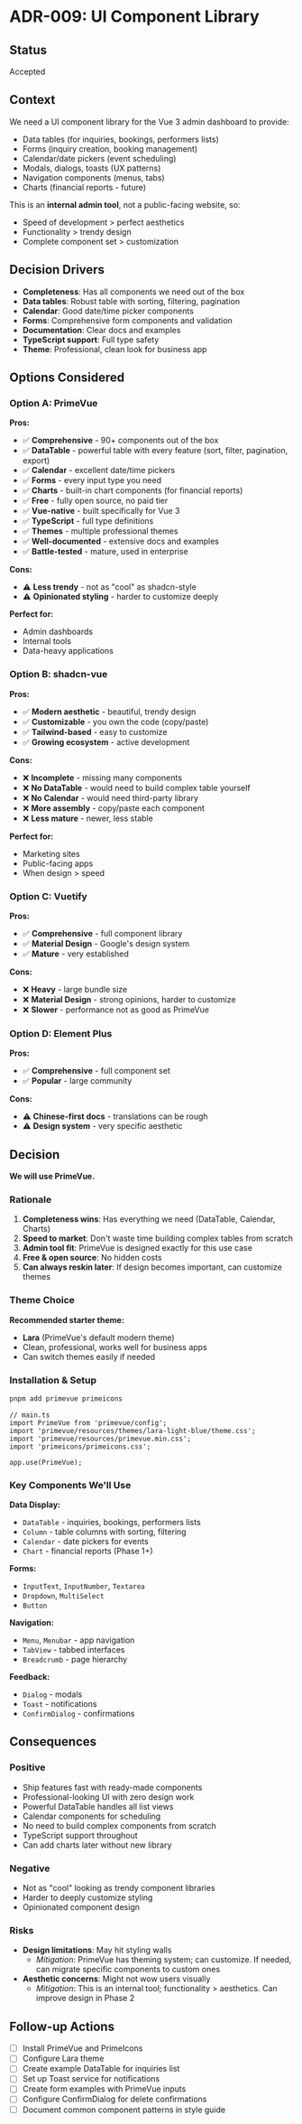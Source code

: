 # ADR-009: UI Component Library

## Status

Accepted

## Context

We need a UI component library for the Vue 3 admin dashboard to provide:

- Data tables (for inquiries, bookings, performers lists)
- Forms (inquiry creation, booking management)
- Calendar/date pickers (event scheduling)
- Modals, dialogs, toasts (UX patterns)
- Navigation components (menus, tabs)
- Charts (financial reports - future)

This is an **internal admin tool**, not a public-facing website, so:

- Speed of development > perfect aesthetics
- Functionality > trendy design
- Complete component set > customization

## Decision Drivers

- **Completeness**: Has all components we need out of the box
- **Data tables**: Robust table with sorting, filtering, pagination
- **Calendar**: Good date/time picker components
- **Forms**: Comprehensive form components and validation
- **Documentation**: Clear docs and examples
- **TypeScript support**: Full type safety
- **Theme**: Professional, clean look for business app

## Options Considered

### Option A: PrimeVue

**Pros:**

- ✅ **Comprehensive** - 90+ components out of the box
- ✅ **DataTable** - powerful table with every feature (sort, filter, pagination, export)
- ✅ **Calendar** - excellent date/time pickers
- ✅ **Forms** - every input type you need
- ✅ **Charts** - built-in chart components (for financial reports)
- ✅ **Free** - fully open source, no paid tier
- ✅ **Vue-native** - built specifically for Vue 3
- ✅ **TypeScript** - full type definitions
- ✅ **Themes** - multiple professional themes
- ✅ **Well-documented** - extensive docs and examples
- ✅ **Battle-tested** - mature, used in enterprise

**Cons:**

- ⚠️ **Less trendy** - not as "cool" as shadcn-style
- ⚠️ **Opinionated styling** - harder to customize deeply

**Perfect for:**

- Admin dashboards
- Internal tools
- Data-heavy applications

### Option B: shadcn-vue

**Pros:**

- ✅ **Modern aesthetic** - beautiful, trendy design
- ✅ **Customizable** - you own the code (copy/paste)
- ✅ **Tailwind-based** - easy to customize
- ✅ **Growing ecosystem** - active development

**Cons:**

- ❌ **Incomplete** - missing many components
- ❌ **No DataTable** - would need to build complex table yourself
- ❌ **No Calendar** - would need third-party library
- ❌ **More assembly** - copy/paste each component
- ❌ **Less mature** - newer, less stable

**Perfect for:**

- Marketing sites
- Public-facing apps
- When design > speed

### Option C: Vuetify

**Pros:**

- ✅ **Comprehensive** - full component library
- ✅ **Material Design** - Google's design system
- ✅ **Mature** - very established

**Cons:**

- ❌ **Heavy** - large bundle size
- ❌ **Material Design** - strong opinions, harder to customize
- ❌ **Slower** - performance not as good as PrimeVue

### Option D: Element Plus

**Pros:**

- ✅ **Comprehensive** - full component set
- ✅ **Popular** - large community

**Cons:**

- ⚠️ **Chinese-first docs** - translations can be rough
- ⚠️ **Design system** - very specific aesthetic

## Decision

**We will use PrimeVue.**

### Rationale

1. **Completeness wins**: Has everything we need (DataTable, Calendar, Charts)
2. **Speed to market**: Don't waste time building complex tables from scratch
3. **Admin tool fit**: PrimeVue is designed exactly for this use case
4. **Free & open source**: No hidden costs
5. **Can always reskin later**: If design becomes important, can customize themes

### Theme Choice

**Recommended starter theme:**

- **Lara** (PrimeVue's default modern theme)
- Clean, professional, works well for business apps
- Can switch themes easily if needed

### Installation & Setup

```bash
pnpm add primevue primeicons
```

```tsx
// main.ts
import PrimeVue from 'primevue/config';
import 'primevue/resources/themes/lara-light-blue/theme.css';
import 'primevue/resources/primevue.min.css';
import 'primeicons/primeicons.css';

app.use(PrimeVue);
```

### Key Components We'll Use

**Data Display:**

- `DataTable` - inquiries, bookings, performers lists
- `Column` - table columns with sorting, filtering
- `Calendar` - date pickers for events
- `Chart` - financial reports (Phase 1+)

**Forms:**

- `InputText`, `InputNumber`, `Textarea`
- `Dropdown`, `MultiSelect`
- `Button`

**Navigation:**

- `Menu`, `Menubar` - app navigation
- `TabView` - tabbed interfaces
- `Breadcrumb` - page hierarchy

**Feedback:**

- `Dialog` - modals
- `Toast` - notifications
- `ConfirmDialog` - confirmations

## Consequences

### Positive

- Ship features fast with ready-made components
- Professional-looking UI with zero design work
- Powerful DataTable handles all list views
- Calendar components for scheduling
- No need to build complex components from scratch
- TypeScript support throughout
- Can add charts later without new library

### Negative

- Not as "cool" looking as trendy component libraries
- Harder to deeply customize styling
- Opinionated component design

### Risks

- **Design limitations**: May hit styling walls
    - *Mitigation*: PrimeVue has theming system; can customize. If needed, can migrate specific components to custom ones
- **Aesthetic concerns**: Might not wow users visually
    - *Mitigation*: This is an internal tool; functionality > aesthetics. Can improve design in Phase 2

## Follow-up Actions

- [ ]  Install PrimeVue and PrimeIcons
- [ ]  Configure Lara theme
- [ ]  Create example DataTable for inquiries list
- [ ]  Set up Toast service for notifications
- [ ]  Create form examples with PrimeVue inputs
- [ ]  Configure ConfirmDialog for delete confirmations
- [ ]  Document common component patterns in style guide